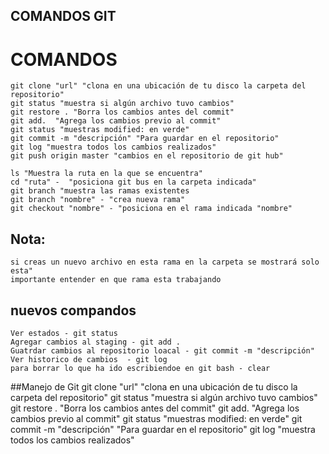## COMANDOS GIT

# COMANDOS 
```
git clone "url" "clona en una ubicación de tu disco la carpeta del repositorio"
git status "muestra si algún archivo tuvo cambios"
git restore . "Borra los cambios antes del commit"
git add.  "Agrega los cambios previo al commit"
git status "muestras modified: en verde"
git commit -m "descripción" "Para guardar en el repositorio"
git log "muestra todos los cambios realizados"
git push origin master "cambios en el repositorio de git hub"
```


```
ls "Muestra la ruta en la que se encuentra"
cd "ruta" -  "posiciona git bus en la carpeta indicada"
git branch "muestra las ramas existentes
git branch "nombre" - "crea nueva rama"
git checkout "nombre" - "posiciona en el rama indicada "nombre"
```
## Nota:
```
si creas un nuevo archivo en esta rama en la carpeta se mostrará solo esta"
importante entender en que rama esta trabajando
```

## nuevos compandos
```
Ver estados - git status
Agregar cambios al staging - git add .
Guatrdar cambios al repositorio loacal - git commit -m "descripción"
Ver historico de cambios  - git log
para borrar lo que ha ido escribiendoe en git bash - clear
```

##Manejo de Git
git clone "url" "clona en una ubicación de tu disco la carpeta del repositorio"
git status "muestra si algún archivo tuvo cambios"
git restore . "Borra los cambios antes del commit"
git add.  "Agrega los cambios previo al commit"
git status "muestras modified: en verde"
git commit -m "descripción" "Para guardar en el repositorio"
git log "muestra todos los cambios realizados"


